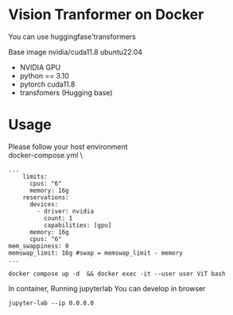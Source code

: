 # Vision Tranformer on Docker 
You can use huggingfase'transformers

Base image nvidia/cuda11.8 ubuntu22.04
- NVIDIA GPU
- python == 3.10
- pytorch cuda11.8
- transfomers (Hugging base)

# Usage
Please follow your host environment \
docker-compose.yml \
```
...
    limits:
      cpus: "6"
      memory: 16g
    reservations:
      devices:
        - driver: nvidia
          count: 1
          capabilities: [gpu]
      memory: 16g
      cpus: "6"
mem_swappiness: 0
memswap_limit: 16g #swap = memswap_limit - memory
...
```

```
docker compose up -d  && docker exec -it --user user ViT bash
```
In container, Running jupyterlab 
You can develop in browser
```
jupyter-lab --ip 0.0.0.0
```


